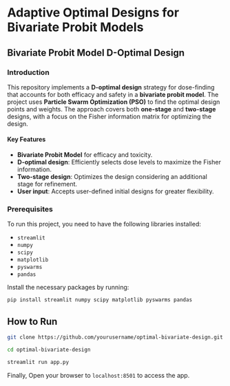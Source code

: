 
# Adaptive Optimal Designs for Bivariate Probit Models

## Bivariate Probit Model D-Optimal Design

### Introduction
This repository implements a **D-optimal design** strategy for dose-finding that accounts for both efficacy and safety in a **bivariate probit model**. The project uses **Particle Swarm Optimization (PSO)** to find the optimal design points and weights. The approach covers both **one-stage** and **two-stage** designs, with a focus on the Fisher information matrix for optimizing the design.

#### Key Features
- **Bivariate Probit Model** for efficacy and toxicity.
- **D-optimal design**: Efficiently selects dose levels to maximize the Fisher information.
- **Two-stage design**: Optimizes the design considering an additional stage for refinement.
- **User input**: Accepts user-defined initial designs for greater flexibility.

### Prerequisites
To run this project, you need to have the following libraries installed:
- `streamlit`
- `numpy`
- `scipy`
- `matplotlib`
- `pyswarms`
- `pandas`

Install the necessary packages by running:
```bash
pip install streamlit numpy scipy matplotlib pyswarms pandas
```

## How to Run

```bash
git clone https://github.com/yourusername/optimal-bivariate-design.git

cd optimal-bivariate-design

streamlit run app.py
```

Finally, Open your browser to `localhost:8501` to access the app.
